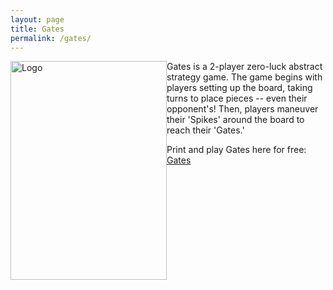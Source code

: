 ```yaml
---
layout: page
title: Gates
permalink: /gates/
---
```

<div class="gallery" style="float: left">
  <img src="https://thehexagongames.com/uploaded-files/board-games/gates/gates-logo-final.png" alt="Logo" width="250" height="350">
</div>
Gates is a 2-player zero-luck abstract strategy game.    
The game begins with players setting up the board, taking turns to place pieces -- even their opponent's!    
Then, players maneuver their 'Spikes' around the board to reach their 'Gates.'    

Print and play Gates here for free: [Gates](https://drive.google.com/drive/folders/1jtC8Q9jK3v_bgcoe-0k4ypCZy5CaIkeG?usp=sharing)
